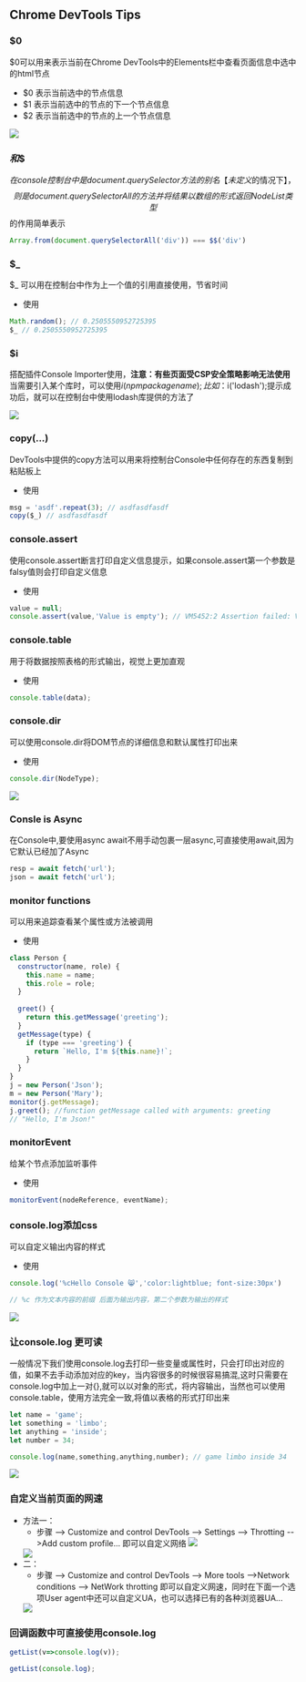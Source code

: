 ## Chrome DevTools Tips

### $0
$0可以用来表示当前在Chrome DevTools中的Elements栏中查看页面信息中选中的html节点
+ $0 表示当前选中的节点信息
+ $1 表示当前选中的节点的下一个节点信息
+ $2 表示当前选中的节点的上一个节点信息

<img src="https://raw.githubusercontent.com/LiuL0703/blog/master/Images/console_$0.png"/>

### $和$$
$在console控制台中是document.querySelector方法的别名【未定义$的情况下】，$$则是document.querySelectorAll的方法并将结果以数组的形式返回NodeList类型
$$的作用简单表示
```js
Array.from(document.querySelectorAll('div')) === $$('div')
``` 
### $_
$_ 可以用在控制台中作为上一个值的引用直接使用，节省时间

+ 使用
```js
Math.random(); // 0.2505550952725395
$_ // 0.2505550952725395
```
### $i
搭配插件Console Importer使用，**注意：有些页面受CSP安全策略影响无法使用**
当需要引入某个库时，可以使用$i(npm package name); 比如：$i('lodash');提示成功后，就可以在控制台中使用lodash库提供的方法了

<img src="https://raw.githubusercontent.com/LiuL0703/blog/master/Images/console_$i.png"/>

### copy(...)
DevTools中提供的copy方法可以用来将控制台Console中任何存在的东西复制到粘贴板上

+ 使用
```js
msg = 'asdf'.repeat(3); // asdfasdfasdf
copy($_) // asdfasdfasdf
```
### console.assert
使用console.assert断言打印自定义信息提示，如果console.assert第一个参数是falsy值则会打印自定义信息
+ 使用
```js
value = null;
console.assert(value,'Value is empty'); // VM5452:2 Assertion failed: Value is empty
```

### console.table
用于将数据按照表格的形式输出，视觉上更加直观
+ 使用
```js
console.table(data);
```

### console.dir
可以使用console.dir将DOM节点的详细信息和默认属性打印出来
+ 使用
```js
console.dir(NodeType);
```
<img src="https://raw.githubusercontent.com/LiuL0703/blog/master/Images/console_dir_01.png"/>

### Consle is Async
在Console中,要使用async await不用手动包裹一层async,可直接使用await,因为它默认已经加了Async
```js
resp = await fetch('url');
json = await fetch('url');
```

### monitor functions
可以用来追踪查看某个属性或方法被调用
+ 使用
```js
class Person {
  constructor(name, role) {
    this.name = name;
    this.role = role;
  }
  
  greet() {
    return this.getMessage('greeting');
  }
  getMessage(type) {
    if (type === 'greeting') {
      return `Hello, I'm ${this.name}!`;
    }
  }
}
j = new Person('Json');
m = new Person('Mary');
monitor(j.getMessage); 
j.greet(); //function getMessage called with arguments: greeting
// "Hello, I'm Json!"

```

### monitorEvent
给某个节点添加监听事件
+ 使用
```js
monitorEvent(nodeReference, eventName);
```

### console.log添加css
可以自定义输出内容的样式
+ 使用
```js
console.log('%cHello Console 😸','color:lightblue; font-size:30px')

// %c 作为文本内容的前缀 后面为输出内容，第二个参数为输出的样式
```
<img src="https://raw.githubusercontent.com/LiuL0703/blog/master/Images/console_log_css_01.png"/>

### 让console.log 更可读
一般情况下我们使用console.log去打印一些变量或属性时，只会打印出对应的值，如果不去手动添加对应的key，当内容很多的时候很容易搞混,这时只需要在console.log中加上一对{},就可以以对象的形式，将内容输出，当然也可以使用console.table，使用方法完全一致,将值以表格的形式打印出来
```js
let name = 'game';
let something = 'limbo';
let anything = 'inside';
let number = 34;

console.log(name,something,anything,number); // game limbo inside 34

```
<img src="https://raw.githubusercontent.com/LiuL0703/blog/master/Images/console_log_01.png"/>

### 自定义当前页面的网速
+ 方法一：
  + 步骤 --> Customize and control DevTools --> Settings --> Throtting -->Add custom profile... 即可以自定义网络 <img src="https://raw.githubusercontent.com/LiuL0703/blog/master/Images/console_network_00.png"/>
  <img src="https://raw.githubusercontent.com/LiuL0703/blog/master/Images/console_network_01.png"/>
+ 二： 
  + 步骤 --> Customize and control DevTools --> More tools -->Network conditions --> NetWork throtting 
  即可以自定义网速，同时在下面一个选项User agent中还可以自定义UA，也可以选择已有的各种浏览器UA...
  <img src="https://raw.githubusercontent.com/LiuL0703/blog/master/Images/console_network_02.png"/>

### 回调函数中可直接使用console.log
```js
getList(v=>console.log(v));

getList(console.log);
```


